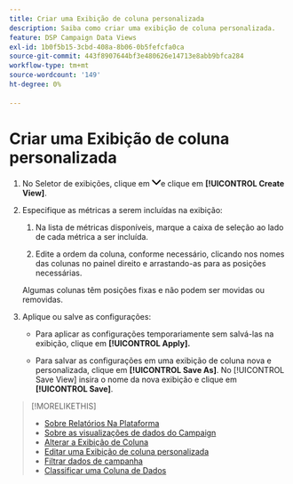 ```yaml
---
title: Criar uma Exibição de coluna personalizada
description: Saiba como criar uma exibição de coluna personalizada.
feature: DSP Campaign Data Views
exl-id: 1b0f5b15-3cbd-408a-8b06-0b5fefcfa0ca
source-git-commit: 443f8907644bf3e480626e14713e8abb9bfca284
workflow-type: tm+mt
source-wordcount: '149'
ht-degree: 0%

---
```


# Criar uma Exibição de coluna personalizada

1. No Seletor de exibições, clique em ![seta para baixo](/help/dsp/assets/chevron-down.png)e clique em **[!UICONTROL Create View]**.

1. Especifique as métricas a serem incluídas na exibição:

   1. Na lista de métricas disponíveis, marque a caixa de seleção ao lado de cada métrica a ser incluída.

   1. Edite a ordem da coluna, conforme necessário, clicando nos nomes das colunas no painel direito e arrastando-as para as posições necessárias.

   Algumas colunas têm posições fixas e não podem ser movidas ou removidas.

1. Aplique ou salve as configurações:

   * Para aplicar as configurações temporariamente sem salvá-las na exibição, clique em **[!UICONTROL Apply].**

   * Para salvar as configurações em uma exibição de coluna nova e personalizada, clique em **[!UICONTROL Save As]**. No [!UICONTROL Save View] insira o nome da nova exibição e clique em **[!UICONTROL Save]**.

>[!MORELIKETHIS]
>
>* [Sobre Relatórios Na Plataforma](campaign-reports-about.md)
>* [Sobre as visualizações de dados do Campaign](campaign-data-views-about.md)
>* [Alterar a Exibição de Coluna](column-view-change.md)
>* [Editar uma Exibição de coluna personalizada](column-view-edit.md)
>* [Filtrar dados de campanha](campaign-data-filter.md)
>* [Classificar uma Coluna de Dados](campaign-data-sort.md)

